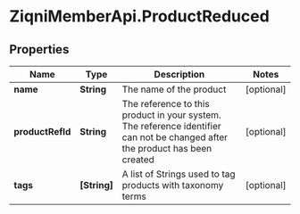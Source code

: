 # ZiqniMemberApi.ProductReduced

## Properties

Name | Type | Description | Notes
------------ | ------------- | ------------- | -------------
**name** | **String** | The name of the product | [optional] 
**productRefId** | **String** | The reference to this product in your system. The reference identifier can not be changed after the product has been created | [optional] 
**tags** | **[String]** | A list of Strings used to tag products with taxonomy terms | [optional] 


